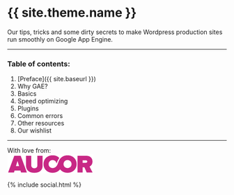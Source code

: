 # {{ site.theme.name }}

Our tips, tricks and some dirty secrets to make Wordpress production sites run smoothly  on Google App Engine.

- - -

### Table of contents:

1. [Preface]({{ site.baseurl }})
2. Why GAE?
3. Basics
4. Speed optimizing
5. Plugins
6. Common errors
7. Other resources
8. Our wishlist


- - -
<div>
  <p>With love from:<br>
  <a href="http://www.aucor.fi"><img src="assets/img/aucor.png" alt="Aucor"></a></p>
  <div id="social">
    {% include social.html %}
  </div>
</div>

